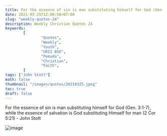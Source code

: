 ```yaml
---
title: For the essence of sin is man substituting himself for God (Gen. 3:1-7), while the essence of salvation is God substituting Himself for man (2 Cor 5:21)
date: 2021-03-25T12:00:58+07:00
slug: "weekly-quotes-24"
description: Weekly Christian Quotes 24
keywords:
        [
                "Quotes",
                "Weekly",
                "Youth",
                "GRII BSD",
                "Pemuda",
                "Christian",
                "Faith",
        ]
tags: ["John Stott"]
math: false
thumbnail: "/images/quotes/20210325.jpeg"
toc: true
draft: false
---
```


For the essence of sin is man substituting himself for God (Gen. 3:1-7), while the essence of salvation is God substituting Himself for man (2 Cor 5:21) - John Stott

![image](/images/quotes/20210325.jpeg)
